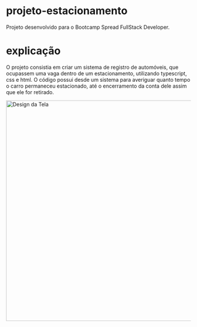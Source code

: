 # projeto-estacionamento
Projeto desenvolvido para o Bootcamp Spread FullStack Developer.

# explicação
O projeto consistia em criar um sistema de registro de automóveis, que ocupassem uma vaga dentro de um estacionamento, utilizando typescript, css e html. O código possui desde um sistema para averiguar quanto tempo o carro permaneceu estacionado, até o encerramento da conta dele assim que ele for retirado.

<img align="center" alt="Design da Tela" height="auto" width="600" src="https://i.imgur.com/iM9wqkQ.png"/>
